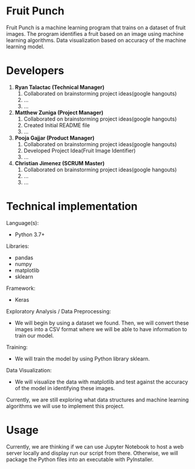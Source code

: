 # Fruit Punch
Fruit Punch is a machine learning program that trains on a dataset of fruit images. The program identifies a fruit based on an image using machine learning algorithms. Data visualization based on accuracy of the machine learning model.

# Developers
1. **Ryan Talactac (Technical Manager)**
   1. Collaborated on brainstorming project ideas(google hangouts)
   1. ...
   1. ...
2. **Matthew Zuniga (Project Manager)**
   1. Collaborated on brainstorming project ideas(google hangouts)
   1. Created Initial README file
   1. ...
3. **Pooja Gajjar (Product Manager)**
   1. Collaborated on brainstorming project ideas(google hangouts)
   1. Developed Project Idea(Fruit Image Identifier)
   1. ...
4. **Christian Jimenez (SCRUM Master)**
   1. Collaborated on brainstorming project ideas(google hangouts)
   1. ...
   1.  ...
   
# Technical implementation
Language(s):
* Python 3.7+

Libraries:
* pandas
* numpy
* matplotlib
* sklearn

Framework:
* Keras

Exploratory Analysis / Data Preprocessing:
* We will begin by using a dataset we found. Then, we will convert these images into a CSV format where we will be able to have information to train our model.

Training:
* We will train the model by using Python library sklearn. 

Data Visualization:
* We will visualize the data with matplotlib and test against the accuracy of the model in identifying these images.

Currently, we are still exploring what data structures and machine learning algorithms we will use to implement this project.

# Usage

Currently, we are thinking if we can use Jupyter Notebook to host a web server locally and display run our script from there. Otherwise, we will package the Python files into an executable with PyInstaller.

